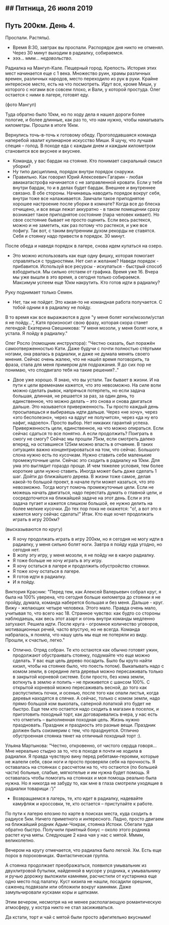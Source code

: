 ## ## Пятница, 26 июля 2019

## Путь 200км. День 4.

Проспали. Растяпы).

- Время 8:30, завтрак вы проспали. Распорядок дня никто не отменял. Через 30 минут выходим в радиалку, собираемся.
- эээ… ммм… *недовольство*.

Радиалка на Мангуп-Кале. Пещерный город. Крепость. История этих мест начинается еще с 1 века. Множество руин, храмы различных времен, различных народов, место переходило из рук в руки. Крайне интересное место, есть на что посмотреть. Идут все, кроме Миши, у которого с ногами все совсем плохо, и Вали, у которой простуда. Олег остается с ними в лагере, готовят еду.

(фото Мангуп)

Туда обратно было 10км, но по ходу дела я нашел дороги более пологие, и более длинные, как раз то, что нам нужно, чтобы наматывать километры. Прошли в итоге 16км.

Вернулись точь-в-точь к готовому обеду. Проголодавшаяся команда наперебой хвалит кулинарное искусство Миши. Я шучу, что лучшая специя – голод. В походе еда с каждым днем и каждым километром становится все вкуснее и вкуснее.

- Команда, у вас бардак на стоянке. Кто понимает сакральный смысл уборки?
- Ну типо дисциплина, порядок внутри порядок снаружи.
- Правильно. Как говорил Юрий Алексеевич Гагарин - любая авиакатастрофа начинается с не заправленной кровати. Если у тебя внутри бардак, то и в делах будет бардак. Внешнее и внутреннее связано. В обе стороны. Начинаешь наводить порядок вокруг себя, внутри тоже все налаживается. Замчали такое приподнятое хорошее настроение после уборки в комнате? Когда все до блеска отчищено, и все вещи лежат аккуратно - в таком помещении сразу возникает такое приподнятое состояние (пара человек кивает). Но свое состояние бывает не просто оценить. Если весь растекся, можно и не заметить, как раз потому что растекся, и уже все пофигу. Так вот, с таким внутренним духом рекорды не ставятся. Себя и стоянку надо привести в порядок. 30 минут.

После обеда и наведя порядок в лагере, снова идем купаться на озеро.

- Это можно использовать как еще одну фишку, которая помогает справляться с трудностями. Нет сил и желание? Наведи порядок - прибавится. Используй все ресурсы - искупаться - быстрый способ взбодриться. Мы сильно отстаем от графика. Время уже 16. Вчера мы уже вышли в это время, а сегодня только собираемся. Максимум успеем еще 10км накрутить. Кто готов идти в радиалку?

Руку поднимает только Семен.

- Нет, так не пойдет. Это какая-то не командная работа получается. С тобой одним я в радиалку не пойду.

В то время как все выражаются в духе "у меня болят ноги/мозоли/устал я не пойду...", Катя произносит свою фразу, которая скора станет легендой:
Екатерина Свешникова: "У меня мозоли, у меня болят ноги, я устала. Я пойду в радиалку."

Олег Росло (помощник инструктора): "Честно сказать, был поражён самоотверженностью Кати. Даже будучи с почти полностью стёртыми ногами, она рвалась в радиалки, и даже не думала менять своего мнения. Сейчас очень жалею, что не нашёл время поговорить, та фраза, стала для меня примером для подражания. Я до сих пор не понимаю, что сподвигало тебя на такие решения?.."

- Двое уже хорошо. Я знаю, что вы устали. Так бывает в жизни. И на пути к цели временами кажется, что это невозможно. На силе воли можно сделать рывок, напрячься потерпеть, но если задача большая, длинная, не решается за раз, за один день, то единственное, что можно делать – это снова и снова двигаться дальше. Это называется приверженность. Ты просто каждый день просыпаешься и выбираешь идти дальше. Через «не хочу», через «это бесполезно», через «а вдруг не получится», через «да ну его нафиг, надоело». Просто выбор. Нет никаких гарантий успеха. Приверженность цели, единственное, на что можно опираться. Если сейчас сдаться то все понятно. А если продолжить? Поиграть в смогу не смогу? Сейчас мы прошли 75км, если смотреть далеко вперед, на оставшиеся 125км можно впасть в отчаяние. В таких ситуациях важно концентрироваться на том, что сейчас. Большого слона нужно есть по кусочкам. Нужно ставить себе маленькие промежуточные цели. Сейчас это сходить в радиалку на 10км. Для ума это выглядит гораздо проще. И чем тяжелее условия, тем более короткие цели нужно ставить. Иногда может быть даже сделать 1 шаг. Дойти до ближайшего дерева. В жизни тоже самое, делая какой-то большой проект, в начале пути может казаться, что это невозможно. Тогда могут помочь промежуточные цели. Если не можешь начать двигаться, надо перестать думать о главной цели, и сосредоточится на ближайшей задаче на этот день. Если и эта задача пугает и кажется слишком большой, ее нужно делить на более мелкие кусочки. До тех пор пока не окажется: "о!, а вот это я кажется могу сейчас сделать!" Итак. Кто еще хочет продолжать играть в игру 200км?

(высказываются по кругу)

- Я хочу продолжать играть в игру 200км, но я сегодня не могу идти в радиалку, у меня сильно болят ноги. Завтра я пойду куда угодно, но сегодня нет.
- В жопу эту игру, у меня мозоли, я не пойду ни в какую радиалку.
- Я тоже больше не хочу играть в эту игру.
- Я хочу остаться в лагере и продолжить обустройство стоянки.
- Я тоже хочу остаться в лагере.
- Я готов идти в радиалку.
- И я пойду.

Виктория Красник: "Перед тем, как Алексей Валерьевич собрал круг, я была на 100% уверена, что сегодня больше километра до стоянки я не пройду, думала, команда наберется большая и без меня. Дальше - круг. Вижу - желающих четыре человека. Этого мало. Правда очень мало, учитывая то, что всего нас 18. Странное чувство: как будто со стороны наблюдаешь, как весь этот азарт и огонь внутри команды медленно затухают. Решила идти. После круга - огромное количество уговоров, мотивационных речей, часто впустую, но не всегда. Команда набралась, я поняла, что нашу цель мы еще не потеряли из виду. Прошли, к счастью, легко."

- Отлично. Отряд собран. Те кто остаются как обычно готовят ужин, продолжают обустраивать стоянку, подумайте что еще можно сделать. У вас еще цель дерево посадить. Было бы круто найти кизил, чтобы на стоянке было, что поесть потом). Выкапывать надо с комом земли, в середине лета деревья можно пересаживать только в закрытой корневой системе. Если просто, без кома земли, воткнуть в землю и полить – не приживется с шансом 100%. С открытой корневой можно пересаживать весной, до того как распустились почки, и осенью, после того как опали листья, когда деревья находятся в спячке. А сейчас, только с комом земли, надо прямо большой ком выкопать, саперной лопаткой это будет не быстро. Еще тем кто остается надо сходить в магазин в поселок, и приготовить походный торт, как договаривались вчера, у нас есть что отметить – выполненная походная цель. Жизнь нужно праздновать. Праздник и праздность это разные вещи. Праздник должен быть соизмерим с тем, что празднуется. Отлично обустроенная стоянка тянет на отличный походный торт :).

Ульяна Мартынова: "Честно, откровенно, от чистого сердца говоря... Мне нереально стыдно за то, что в походе я почти не ходила в радиалки. Я правда чувствую вину перед ребятами-героями, которые не жалели себя, свои ноги и просто проверяли себя на прочность. Я оставалась на стоянках с рассчетом на то, что остаются (по большей части) больные, слабые, мягкотелые и им нужна будет помощь. Я оставалась чтобы помогать на стоянках и моя помощь реально была нужна. Но я никогда не забуду то, как мне в глаза смотрели уходящие в радиалки товарищи :')"

- Возвращаемся в лагерь, те, кто идет в радиалку, надевайте камуфляж и кроссовки, те, кто остается – приступайте к работе.

По пути к лагерю елозию по карте в поисках места, куда сходить в радиусе 5км. Ничего приметного и интересного. Ладно, просто двигаем на ближайший родник Адым-Чокрак, стоянка Истоки. Сбегали туда обратно быстро. Получили приятный бонус – около этого родника растет куча мяты. Следующие 2 кана чая у нас с мятой. Мммм, великолепно.

Вечером на кругу отмечается, что радиалка было легкой. Хм. Есть еще порох в пороховницах. Фантастическая группа.

А стоянка продолжает преображаться, появился умывальник из двухлитровой бутылки, найденной в мусоре у родника, к умывальнику и ручью дорожку выложили камнями, расчистили от кустарника еще одно место под палатку. Куст кизила не нашли, посадили орешник, саженец подвязали или обложили вокруг камнями. Даже замульчировали кусками коры и щепками.

Этим вечером, несмотря на не менее располагающую романтическую атмосферу, у костра никто не стал засиживаться.

Да кстати, торт и чай с мятой были просто афигительно вкусными!
